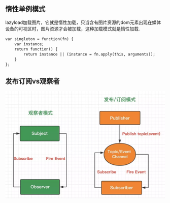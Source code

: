 ## 惰性单例模式     
lazyload加载图片，它就是惰性加载，只当含有图片资源的dom元素出现在媒体设备的可视区时，图片资源才会被加载，这种加载模式就是惰性加载.

``` 
var singleton = function(fn) {
    var instance;
    return function() {
        return instance || (instance = fn.apply(this, arguments));
    }
};
```
## 发布订阅vs观察者 

<img alt="发布观察对比" src="https://github.com/nibilin33/frontend-blog/raw/master/press/guide/img/%E8%A7%82%E5%AF%9F%E8%80%85%E5%8F%91%E5%B8%83%E8%AE%A2%E9%98%85.png">  